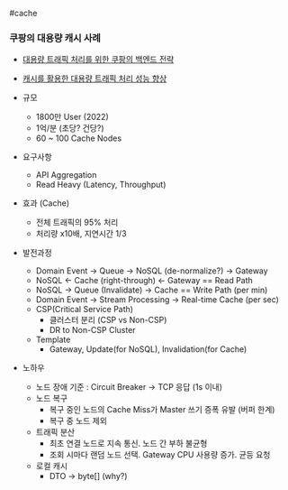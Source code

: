 #cache 

### 쿠팡의 대용량 캐시 사례

* [대용량 트래픽 처리를 위한 쿠팡의 백엔드 전략](https://medium.com/coupang-engineering/%EB%8C%80%EC%9A%A9%EB%9F%89-%ED%8A%B8%EB%9E%98%ED%94%BD-%EC%B2%98%EB%A6%AC%EB%A5%BC-%EC%9C%84%ED%95%9C-%EC%BF%A0%ED%8C%A1%EC%9D%98-%EB%B0%B1%EC%97%94%EB%93%9C-%EC%A0%84%EB%9E%B5-184f7fdb1367)
* [캐시를 활용한 대용량 트래픽 처리 성능 향상](https://medium.com/coupang-engineering/%EC%BA%90%EC%8B%9C%EB%A5%BC-%ED%99%9C%EC%9A%A9%ED%95%9C-%EB%8C%80%EC%9A%A9%EB%9F%89-%ED%8A%B8%EB%9E%98%ED%94%BD-%EC%B2%98%EB%A6%AC-%EC%84%B1%EB%8A%A5-%ED%96%A5%EC%83%81-a274f4731d07)

* 규모
	* 1800만 User (2022)
	* 1억/분 (초당? 건당?)
	* 60 ~ 100 Cache Nodes
* 요구사항
	* API Aggregation
	* Read Heavy (Latency, Throughput)
* 효과 (Cache)
	* 전체 트래픽의 95% 처리
	* 처리량 x10배, 지연시간 1/3
* 발전과정
	* Domain Event -> Queue -> NoSQL (de-normalize?) -> Gateway
	* NoSQL <- Cache (right-through)  <- Gateway == Read Path
	* NoSQL -> Queue (Invalidate) -> Cache == Write Path (per min)
	* Domain Event -> Stream Processing -> Real-time Cache (per sec)
	* CSP(Critical Service Path)
		* 클러스터 분리 (CSP vs Non-CSP)
		* DR to Non-CSP Cluster
	* Template
		* Gateway, Update(for NoSQL), Invalidation(for Cache)
* 노하우
	* 노드 장애 기준 : Circuit Breaker -> TCP 응답 (1s 이내)
	* 노드 복구
		* 복구 중인 노드의 Cache Miss가 Master 쓰기 증폭 유발 (버퍼 한계)
		* 복구 중 노드 제외
	* 트래픽 분산
		* 최초 연결 노드로 지속 통신. 노드 간 부하 불균형
		* 조회 시마다 랜덤 노드 선택. Gateway CPU 사용량 증가. 균등 요청
	* 로컬 캐시
		* DTO -> byte[] (why?)